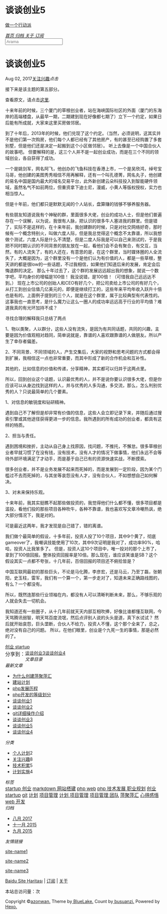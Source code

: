 <!DOCTYPE html><html lang="zh-CN"><head><meta http-equiv="content-type" content="text/html; charset=utf-8"><meta content="width=device-width, initial-scale=1.0, maximum-scale=1.0, user-scalable=0" name="viewport"><meta content="yes" name="apple-mobile-web-app-capable"><meta content="black-translucent" name="apple-mobile-web-app-status-bar-style"><meta content="telephone=no" name="format-detection"><meta name="description"><title>谈谈创业5 | 做一个行动派</title><link rel="stylesheet" type="text/css" href="//fonts.css.network/css?family=Source+Code+Pro"><link rel="stylesheet" type="text/css" href="/css/style.css?v=2.0.1"><link rel="stylesheet" type="text/css" href="/css/highlight.css?v=2.0.1"><link rel="Shortcut Icon" href="/favicon.ico"><link rel="bookmark" href="/favicon.ico"><link rel="apple-touch-icon" href="/apple-touch-icon.png"><link rel="apple-touch-icon-precomposed" href="/apple-touch-icon.png"><link rel="alternate" type="application/atom+xml" href="/atom.xml"></head><body><div class="body_container"><div id="header"><div class="site-name"><h1 class="hidden">谈谈创业5</h1><a id="logo" href="/.">做一个行动派</a><p class="description"></p></div><div id="nav-menu"><a href="/." class="current"><i class="fa fa-home"> 首页</i></a><a href="/archives/"><i class="fa fa-archive"> 归档</i></a><a href="/about/"><i class="fa fa-user"> 关于</i></a><a href="/atom.xml"><i class="fa fa-rss"> 订阅</i></a></div><div id="search-form"><div id="result-mask" class="hide"></div><label><input id="search-key" type="text" autocomplete="off" placeholder="Arama"></label><div id="result-wrap" class="hide"><div id="search-result"></div></div><div class="hide"><template id="search-tpl"><div class="item"><a href="/{path}" title="{title}"><div class="title">{title}</div><div class="time">{date}</div><div class="tags">{tags}</div></a></div></template></div></div></div><div id="layout" class="layout-g"><div class="layout-l"><div class="content_container"><div class="post"><h1 class="post-title">谈谈创业5</h1><div class="post-meta"><a href="/2017-08-02-2015-09-23-startup-5.md#comments" class="comment-count"></a><p><span class="date">Aug 02, 2017</span><span><a href="/categories/关注兴趣/" class="category">关注兴趣</a></span><span><i id="busuanzi_container_page_pv"><i id="busuanzi_value_page_pv"></i><i>点击</i></i></span></p></div><div class="post-content"><p>接下来是该主题的第五部分。</p>
<p>查看原文，请点击<a href="http://mp.weixin.qq.com/s?__biz=MzI0MjA1Mjg2Ng==&amp;mid=209323482&amp;idx=1&amp;sn=46e33e60c243462c8986c78ff51eade4&amp;scene=23&amp;srcid=09235ykAW5xYdSBq1sFjsSlw#rd" target="_blank" rel="external">这里</a>.</p>
<p>十来年前的时候，三个厦门的草根创业者，站在海峡国际社区的外面（厦门的东海岸的高端楼盘，从最早一期，二期建到现在好像都七期了）立下一个约定，如果日后能有所成就，大家来这里买房做邻居。</p>
<p>到了十年后，2013年的时候，他们兑现了这个约定。（当然，必须说明，这其实并不是他们第一次购房，他们每个人都已经有了其他房产，有的甚至已经购置了多套别墅，但是他们还是决定一起搬到这个小区做邻居）。 听上去像是一个中国合伙人的故事吧。 但要解释的是，这三个人并不是一起创业成功，而是在三个不同的领域创业，各自获得了成功。</p>
<p>一个是姚剑军，网名阿飞，他创办的飞鱼科技在香港上市，一个是吴欣鸿，绰号宝马哥，他创建的美图秀秀相信不用再解释，还有一个叫孔德菁，网名丸子，他创建的易名中国是国内最大的域名交易平台，此外新创建云朵科技投入到智能硬件领域，虽然名气不如前两位，但重资拿下迪士尼，漫威，小黄人等版权授权，实力也相当惊人。</p>
<p>但是十年前，他们都只是默默无闻的个人站长，盘算赚的钱够不够养服务器。</p>
<p>有些朋友知道说我有个神秘的群，里面很多大佬，创业的成功人士，但是他们普遍存在一个误解，以为说，我很有人脉，把认识的很多牛人塞进我的群里。但是错了，实际不是这样的，在十来年前，我创建群的时候，只是对社交网络好奇，那时候有一个概念特别火，叫做六度人际，但是我总觉得这个概念不太靠谱，所以我想做个测试，六度人际是什么不清楚，但是二度人际我是可以自己来测试的，于是我把不同时期认识的不同背景的朋友放在一起，看他们会不会有聚合，有交互，当然，有的人流失了，有的人还在，有意思的是，在这个群里，当时媒体圈的人全流失了，大概是因为，这个群里没有一个是他们认为有价值的人，都是一些草根，整天讲的都是很low的一些话题，不过我相信，如果他们知道后来的发展，肯定会后悔退群的决定。 那么十年过去了，这个群的发展远远超出我的想象，就说一个数字吧，平均身价的增幅是100倍！ 我没说错，是100倍！（可惜我自己远远达不到。） 现在上市公司的创始人和CEO有好几个，把公司卖给上市公司的有好几个，从打工到创业估值几亿美元的，即便是继续打工的，这些年来平均年收入跃升十倍也是有的。上面例子提到的三个人，就是在这个群里，属于比较典型有代表性的。这事我也一直思考，是什么魔力让这么一圈人的成功率远远高于行业的平均值？难道我真的有光环加持不成？</p>
<p>寻找合理的解释我只总结了两点</p>
<p>1、物以类聚，人以群分，这些人没有流失，是因为有共同话题，共同的兴趣，主要是因为价值观相对趋同，简单说就是，靠谱的人喜欢跟靠谱的人做朋友。所以产生了幸存者偏差。</p>
<p>2、不同背景、不同领域的人，产生交集后，大家的视野和思考问题的方式都会得到扩展，我相信这一点也非常重要，而其中形成了新的合作机会和互补性。</p>
<p>其他的，比如信息的价值和传递，分享精神，其实都可以归并于这两点里。</p>
<p>所以，回到创业这个话题，认识最优秀的人，并不是说你要认识很多大佬，但是你应该可以从身边找到这样的人，并与优秀的人多沟通，多交流，那么，怎么判别优秀的人？只说最简单的几个要素。</p>
<p>1、对信息的敏锐度和钻研精神。</p>
<p>遇到自己不了解但是却非常有价值的信息，这些人会立即记录下来，并随后通过搜索引擎或其他途径获得更进一步的信息。我所遇到的所有成功的创业者，都具有这样的特质。</p>
<p>2、担当与责任。</p>
<p>遇到困境和挫折，主动从自己身上找原因，找问题，不推托，不懈怠。很多草根创业者早就习惯了在没有钱，没有技术，没有人才的情况下做事情，他们永远不会等待外部环境满足了才动手，而是基于自己已有的资源快速实战，不断摸索。</p>
<p>很多创业者，并不是业务发展不起来而死掉的，而是发展到一定阶段，因为某个门槛过不去而死掉的，与其坐等哀怨没有人才，没有合伙人，不如想想自己如何解决。</p>
<p>3、对未来保持乐观。</p>
<p>十来年前，我其实挺瞧不起那些做投资的，我觉得他们什么都不懂，很多项目都是滥投，看他们投的那些项目各种吹牛，各种不靠谱，我也喜欢写文章冷嘲热讽，绝大部分情况下，我是对的。</p>
<p>可是最近这两年，我才发现是自己错了，错的离谱。</p>
<p>我们做个最简单的假设，十多年前，投资人投了10个项目，其中9个黄了，彻底gameover了，我嘲讽技能使用了10次，其中9次证明是我对了，成功率90%，哈哈，投资人比我笨多了。 但是，投资人这10个项目中，唯一投对的那个上市了，拿到了100倍回报。整体投资回报率是10倍。那么现在，谁应该笑谁是SB？这个假设其实一点都不夸张，十几年前，百倍回报的项目还不俯拾皆是？  </p>
<p>中国互联网最初的那些巨头，不论是马化腾，李彦宏，还是马云，乃至丁磊，张朝阳，史玉柱，雷军，我们有一个算一个，第一步走对了，知道未来正确路线图的，有么？一个都没有。</p>
<p>所以，既然连那些行业领袖在内，都没有人可以清晰判断未来，那么，不够乐观的人就会失去一切机会。</p>
<p>我知道还有一些圈子，从十几年前就天天内部互相吹捧，好像比谁都懂互联网，今天骂腾讯弱智，明天骂百度流氓，然后点评别人说的头头是道，真下水试试？ 然后就开始哀怨，巨头垄断，合伙人不给力，投资人不懂，这个那个全来了，总之，绝对没有自己的问题。 所以，在他们眼里，创业是个九死一生的事情，那是必然的了。</p>
</div><div class="tags"><a href="/tags/创业-startup/">创业 startup</a></div><div class="post-share"><div class="bdsharebuttonbox"><span style="float:left;line-height: 28px;height: 28px;font-size:16px;font-weight:blod">分享到：</span><a href="#" data-cmd="more" class="bds_more"></a><a href="#" data-cmd="mshare" title="分享到一键分享" class="bds_mshare"></a><a href="#" data-cmd="fbook" title="分享到Facebook" class="bds_fbook"></a><a href="#" data-cmd="twi" title="分享到Twitter" class="bds_twi"></a><a href="#" data-cmd="linkedin" title="分享到linkedin" class="bds_linkedin"></a><a href="#" data-cmd="youdao" title="分享到有道云笔记" class="bds_youdao"></a><a href="#" data-cmd="evernotecn" title="分享到印象笔记" class="bds_evernotecn"></a><a href="#" data-cmd="weixin" title="分享到微信" class="bds_weixin"></a><a href="#" data-cmd="qzone" title="分享到QQ空间" class="bds_qzone"></a><a href="#" data-cmd="tsina" title="分享到新浪微博" class="bds_tsina"></a></div></div><div class="post-nav"><a href="/2017-08-02-2015-09-23-startup-3.md" class="pre">谈谈创业3</a><a href="/2017-08-02-2015-09-23-startup-4.md" class="next">谈谈创业4</a></div><div id="comments"></div></div></div></div><div class="layout-r"><div id="sidebar"><div class="search-pla"></div><div id="toc" class="widget"><div class="widget-title"><i class="fa fa-fei">文章目录</i></div></div><div class="widget"><div class="widget-title"><i class="fa fa-xie"> 最新文章</i></div><ul class="post-list"><li class="post-list-item"><a class="post-list-link" href="/2017-08-07-2015-12-20-why_create_pingju.md">为什么创建萍聚萍汇</a></li><li class="post-list-item"><a class="post-list-link" href="/2017-08-07-2015-12-20-plan-to-pingju.md">建站计划</a></li><li class="post-list-item"><a class="post-list-link" href="/2017-08-02-2015-09-17-php-history.md">php发展历程</a></li><li class="post-list-item"><a class="post-list-link" href="/2017-08-02-2015-09-20-phper-level.md">php开发的等级划分</a></li><li class="post-list-item"><a class="post-list-link" href="/2017-08-02-2015-09-23-startup-1.md">谈谈创业1</a></li><li class="post-list-item"><a class="post-list-link" href="/2017-08-02-2015-09-23-startup-2.md">谈谈创业2</a></li><li class="post-list-item"><a class="post-list-link" href="/2017-08-02-2015-09-23-git-tutorial.md">git详细操作介绍</a></li><li class="post-list-item"><a class="post-list-link" href="/2017-08-02-2015-09-23-startup-3.md">谈谈创业3</a></li><li class="post-list-item"><a class="post-list-link" href="/2017-08-02-2015-09-23-startup-5.md">谈谈创业5</a></li><li class="post-list-item"><a class="post-list-link" href="/2017-08-02-2015-09-23-startup-4.md">谈谈创业4</a></li></ul></div><div class="widget"><div class="widget-title"><i class="fa fa-gui"> 分类</i></div><ul class="category-list"><li class="category-list-item"><a class="category-list-link" href="/categories/个人计划/">个人计划</a><span class="category-list-count">2</span></li><li class="category-list-item"><a class="category-list-link" href="/categories/关注兴趣/">关注兴趣</a><span class="category-list-count">8</span></li><li class="category-list-item"><a class="category-list-link" href="/categories/技术积累/">技术积累</a><span class="category-list-count">5</span></li><li class="category-list-item"><a class="category-list-link" href="/categories/计划实施/">计划实施</a><span class="category-list-count">4</span></li></ul></div><div class="widget"><div class="widget-title"><i class="fa fa-biao"> 标签</i></div><div class="tagcloud"><a href="/tags/startup-创业/" style="font-size: 15px;">startup 创业</a> <a href="/tags/markdown-网站搭建/" style="font-size: 15px;">markdown 网站搭建</a> <a href="/tags/php-web/" style="font-size: 15px;">php web</a> <a href="/tags/php-技术发展-职业规划/" style="font-size: 15px;">php 技术发展 职业规划</a> <a href="/tags/创业-startup/" style="font-size: 15px;">创业 startup</a> <a href="/tags/git/" style="font-size: 15px;">git</a> <a href="/tags/计划/" style="font-size: 15px;">计划</a> <a href="/tags/项目管理/" style="font-size: 15px;">项目管理</a> <a href="/tags/计划-项目管理/" style="font-size: 15px;">计划 项目管理</a> <a href="/tags/项目管理-团队/" style="font-size: 15px;">项目管理 团队</a> <a href="/tags/萍聚萍汇/" style="font-size: 15px;">萍聚萍汇</a> <a href="/tags/心得感悟/" style="font-size: 15px;">心得感悟</a> <a href="/tags/web-开发/" style="font-size: 15px;">web 开发</a></div></div><div class="widget"><div class="widget-title"><i class="fa fa-archive"> 归档</i></div><ul class="archive-list"><li class="archive-list-item"><a class="archive-list-link" href="/archives/2017/08/">八月 2017</a></li><li class="archive-list-item"><a class="archive-list-link" href="/archives/2015/11/">十一月 2015</a></li><li class="archive-list-item"><a class="archive-list-link" href="/archives/2015/09/">九月 2015</a></li></ul></div><div class="widget"><div class="widget-title"><i class="fa fa-you"> 友情链接</i></div><ul></ul><a href="http://www.example1.com/" title="site-name1" target="_blank">site-name1</a><ul></ul><a href="http://www.example2.com/" title="site-name2" target="_blank">site-name2</a><ul></ul><a href="http://www.example3.com/" title="site-name3" target="_blank">site-name3</a></div></div></div></div><a id="totop" href="#top"></a><div id="footer"><div class="footer-info"><p><a href="/baidusitemap.xml">Baidu Site Haritası</a> |  <a href="/atom.xml">订阅</a> |  <a href="/about/">关于</a></p><p>本站总访问量：<i id="busuanzi_container_site_pv"><i id="busuanzi_value_site_pv"></i></i>次</p><p><span> Copyright &copy;<a href="/." rel="nofollow">azonwan.</a></span><span> Theme by<a rel="nofollow" target="_blank" href="https://github.com/chaooo/hexo-theme-BlueLake"> BlueLake.</a></span><span> Count by<a href="http://busuanzi.ibruce.info/"> busuanzi.</a></span><span> Powered by<a rel="nofollow" target="_blank" href="https://hexo.io"> Hexo.</a></span></p></div></div></div><script src="https://dn-lbstatics.qbox.me/busuanzi/2.3/busuanzi.pure.mini.js" async></script><script type="text/javascript" src="/js/search.json.js?v=2.0.1"></script><script type="text/javascript" src="/js/toctotop.js?v=2.0.1" async></script><script>window._bd_share_config={"common":{"bdSnsKey":{},"bdText":"","bdMini":"2","bdMiniList":["mshare","weixin","tsina","qzone","linkedin","fbook","twi","print","renren","sqq","evernotecn","bdysc","tqq","tqf","bdxc","kaixin001","tieba","douban","bdhome","thx","ibaidu","meilishuo","mogujie","diandian","huaban","duitang","hx","fx","youdao","sdo","qingbiji","people","xinhua","mail","isohu","yaolan","wealink","ty","iguba","h163","copy"],"bdPic":"","bdStyle":"1","bdSize":"16"},"share":{},"image":{"viewList":["tsina","qzone","weixin","fbook","twi","linkedin","youdao","evernotecn","mshare"],"viewText":"分享到：","viewSize":"16"},"selectShare":{"bdContainerClass":null,"bdSelectMiniList":["tsina","qzone","weixin","fbook","twi","linkedin","youdao","evernotecn","mshare"]}};with(document)0[(getElementsByTagName('head')[0]||head).appendChild(createElement('script')).src='http://bdimg.share.baidu.com/static/api/js/share.js?v=89860593.js?cdnversion='+~(-new Date()/36e5)];
</script></body></html>